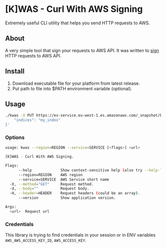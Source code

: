 # [K]WAS - Curl With AWS Signing

Extremely useful CLI utility that helps you send HTTP requests to AWS. 
 
## About
A very simple tool that sign your requests to AWS API. It was written to [sign](http://docs.aws.amazon.com/general/latest/gr/signing_aws_api_requests.html)
HTTP requests to AWS API.

## Install
1. Download executable file for your platform from latest release.
2. Put path to file into $PATH environment variable (optional).

## Usage
```bash
./kwas -X PUT https://es-service.eu-west-1.es.amazonaws.com/_snapshot/backup/snapshot -d'{
    "indices": "my_index"
}'
```

### Options
```bash
usage: kwas --region=REGION --service=SERVICE [<flags>] <url>

[K]WAS - Curl With AWS Signing.

Flags:
      --help             Show context-sensitive help (also try --help-long and --help-man).
      --region=REGION    AWS region
      --service=SERVICE  AWS Service short name
  -X, --method="GET"     Request method.
  -d, --body=""          Request body.
  -H, --header=HEADER    Request headers (could be an array).
      --version          Show application version.

Args:
  <url>  Request url
```

### Credentials
This library is trying to find credentials in your session or in ENV variables `AWS_AWS_ACCESS_KEY_ID`, `AWS_ACCESS_KEY`.
